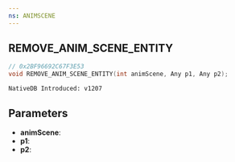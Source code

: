 ```yaml
---
ns: ANIMSCENE
---
```

## REMOVE_ANIM_SCENE_ENTITY

```c
// 0x2BF96692C67F3E53
void REMOVE_ANIM_SCENE_ENTITY(int animScene, Any p1, Any p2);
```

```
NativeDB Introduced: v1207
```

## Parameters
* **animScene**:
* **p1**:
* **p2**:
